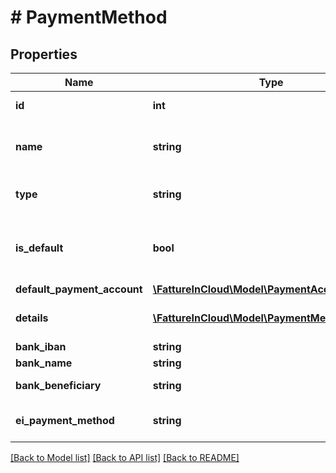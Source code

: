 # # PaymentMethod

## Properties

Name | Type | Description | Notes
------------ | ------------- | ------------- | -------------
**id** | **int** | Unique identifier | [optional]
**name** | **string** | Name of the payment method |
**type** | **string** | Method type | [optional] [default to TYPE_STANDARD]
**is_default** | **bool** | Determines if this is the default payment method. | [optional]
**default_payment_account** | [**\FattureInCloud\Model\PaymentAccount**](PaymentAccount.md) |  | [optional]
**details** | [**\FattureInCloud\Model\PaymentMethodDetails[]**](PaymentMethodDetails.md) | Method details rows | [optional]
**bank_iban** | **string** | Bank iban | [optional]
**bank_name** | **string** | Bank name | [optional]
**bank_beneficiary** | **string** | Bank beneficiary | [optional]
**ei_payment_method** | **string** | EInvoice payment method | [optional]

[[Back to Model list]](../../README.md#models) [[Back to API list]](../../README.md#endpoints) [[Back to README]](../../README.md)
